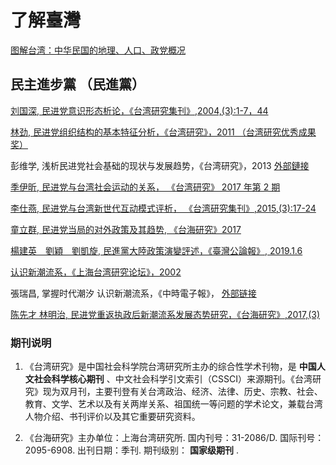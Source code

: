 # 了解臺灣

[图解台湾：中华民国的地理、人口、政党概况](https://pincong.rocks/article/616)

## 民主進步黨 （民進黨）

[刘国深, 民进党意识形态析论，《台湾研究集刊》,2004,(3):1-7，44](./民进党意识形态析论.pdf)

[林劲, 民进党组织结构的基本特征分析，《台湾研究》，2011 （台湾研究优秀成果奖）](./民进党组织结构的基本特征分析.pdf)

彭维学, 浅析民进党社会基础的现状与发展趋势，《台湾研究》，2013 [外部鏈接](http://cass.its.taiwan.cn/zjlc/pwx/201407/t20140731_6794175.htm)

[季伊昕, 民进党与台湾社会运动的关系， 《台湾研究》 2017 年第 2 期](./民进党与台湾社会运动的关系_季伊昕.pdf)

[李仕燕, 民进党与台湾新世代互动模式评析， 《台湾研究集刊》,2015,(3):17-24](./民进党与台湾新世代互动模式评析.pdf)

[童立群, 民进党当局的对外政策及其趋势, 《台海研究》2017](./民进党当局的对外政策及其趋势.pdf)

[楊建英　劉穎　劉凱旋, 民進黨大陸政策演變評述，《臺灣公論報》, 2019.1.6](./民進黨大陸政策演變評述.md)

[认识新潮流系，《上海台湾研究论坛》，2002](./认识新潮流系.md)

張瑞昌, 掌握时代潮汐 认识新潮流系，《中時電子報》， [外部链接](https://forums.chinatimes.com/special/DPP_new/lead_1.htm)

[陈先才 林明治, 民进党重返执政后新潮流系发展态势研究，《台海研究》,2017,(3)](./民进党重返执政后新潮流系发展态势研究.pdf)

### 期刊说明
1. 《台湾研究》是中国社会科学院台湾研究所主办的综合性学术刊物，是 __中国人文社会科学核心期刊__ 、中文社会科学引文索引（CSSCI）来源期刊。《台湾研究》现为双月刊，主要刊登有关台湾政治、经济、法律、历史、宗教、社会、教育、文学、艺术以及有关两岸关系、祖国统一等问题的学术论文，兼载台湾人物介绍、书刊评价以及其它重要研究资料。

2. 《台海研究》主办单位：上海台湾研究所. 国内刊号：31-2086/D. 国际刊号： 2095-6908. 出刊日期：季刊. 期刊级别： __国家级期刊__ .
